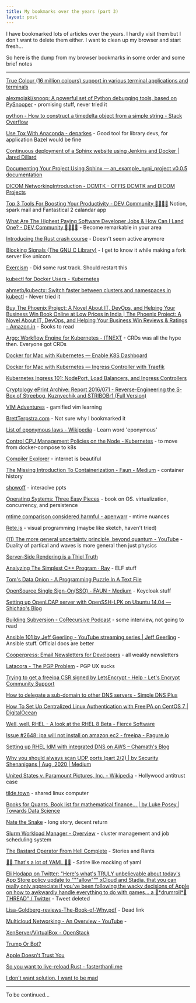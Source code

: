 ```yaml
---
title: My bookmarks over the years (part 3)
layout: post
---
```


I have bookmarked lots of articles over the years. I hardly visit them but I don't want to delete them either. I want to clean up my browser and start fresh...

So here is the dump from my browser bookmarks in some order and some brief notes

--- 

[True Colour (16 million colours) support in various terminal applications and terminals](https://gist.github.com/XVilka/8346728)

[alexmojaki/snoop: A powerful set of Python debugging tools, based on PySnooper](https://github.com/alexmojaki/snoop) - promising stuff, never tried it

[python - How to construct a timedelta object from a simple string - Stack Overflow](https://stackoverflow.com/questions/4628122/how-to-construct-a-timedelta-object-from-a-simple-string)

[Use Tox With Anaconda - deparkes](https://deparkes.co.uk/2018/06/04/use-tox-with-anaconda/) - Good tool for library devs, for application Bazel would be fine

[Continuous deployment of a Sphinx website using Jenkins and Docker \| Jared Dillard](https://jareddillard.com/blog/continuous-deployment-of-a-sphinx-website-with-using-jenkins-and-docker.html)

[Documenting Your Project Using Sphinx — an\_example\_pypi\_project v0.0.5 documentation](https://pythonhosted.org/an_example_pypi_project/sphinx.html)

[DICOM NetworkingIntroduction - DCMTK - OFFIS DCMTK and DICOM Projects](https://support.dcmtk.org/redmine/projects/dcmtk/wiki/DICOM_NetworkingIntroduction)

[Top 3 Tools For Boosting Your Productivity - DEV Community 👩‍💻👨‍💻](https://dev.to/emmawedekind/top-3-tools-for-boosting-your-productivity-1lh) Notion, spark mail and Fantastical 2 calandar app

[What Are The Highest Paying Software Developer Jobs & How Can I Land One? - DEV Community 👩‍💻👨‍💻](https://dev.to/jamesmh/what-are-the-highest-paying-software-developer-jobs-how-can-i-land-one-3dj) - Become remarkable in your area

[Introducing the Rust crash course](https://www.snoyman.com/blog/2018/10/introducing-rust-crash-course) - Doesn't seem active anymore

[Blocking Signals (The GNU C Library)](https://www.gnu.org/software/libc/manual/html_node/Blocking-Signals.html#Blocking-Signals) - I get to know it while making a fork server like unicorn

[Exercism](https://exercism.io/) - Did some rust track. Should restart this

[kubectl for Docker Users - Kubernetes](https://kubernetes.io/docs/reference/kubectl/docker-cli-to-kubectl/)

[ahmetb/kubectx: Switch faster between clusters and namespaces in kubectl](https://github.com/ahmetb/kubectx) - Never tried it

[Buy The Phoenix Project: A Novel About IT, DevOps, and Helping Your Business Win Book Online at Low Prices in India \| The Phoenix Project: A Novel About IT, DevOps, and Helping Your Business Win Reviews & Ratings - Amazon.in](https://www.amazon.in/Phoenix-Project-DevOps-Helping-Business/dp/0988262592) - Books to read

[Argo: Workflow Engine for Kubernetes - ITNEXT](https://itnext.io/argo-workflow-engine-for-kubernetes-7ae81eda1cc5) - CRDs was all the hype then. Everyone got CRDs

[Docker for Mac with Kubernetes — Enable K8S Dashboard](https://medium.com/@thms.hmm/docker-for-mac-with-kubernetes-enable-k8s-dashboard-62fe036b7480)

[Docker for Mac with Kubernetes — Ingress Controller with Traefik](https://medium.com/@thms.hmm/docker-for-mac-with-kubernetes-ingress-controller-with-traefik-e194919591bb)


[Kubernetes Ingress 101: NodePort, Load Balancers, and Ingress Controllers](https://blog.getambassador.io/kubernetes-ingress-nodeport-load-balancers-and-ingress-controllers-6e29f1c44f2d)

[Cryptology ePrint Archive: Report 2016/071 - Reverse-Engineering the S-Box of Streebog, Kuznyechik and STRIBOBr1 (Full Version)](https://eprint.iacr.org/2016/071)

[VIM Adventures](https://vim-adventures.com/) - gamified vim learning


[BrettTerpstra.com](https://brettterpstra.com/) - Not sure why I bookmarked it

[List of eponymous laws - Wikipedia](https://en.wikipedia.org/wiki/List_of_eponymous_laws) - Learn word 'eponymous'

[Control CPU Management Policies on the Node - Kubernetes](https://kubernetes.io/docs/tasks/administer-cluster/cpu-management-policies/#cpu-management-policies) - to move from docker-compose to k8s

[Compiler Explorer](https://godbolt.org/) - internet is beautiful

[The Missing Introduction To Containerization - Faun - Medium](https://medium.com/faun/the-missing-introduction-to-containerization-de1fbb73efc5) - container history

[showoff](https://puppetlabs.github.io/showoff/quickstart.html) - interacive ppts

[Operating Systems: Three Easy Pieces](http://pages.cs.wisc.edu/%7Eremzi/OSTEP/) - book on OS. virtualization, concurrency, and persistence

[mtime comparison considered harmful - apenwarr](https://apenwarr.ca/log/20181113) - mtime nuances

[Rete.js](https://rete.js.org/#/docs) - visual programming (maybe like sketch, haven't tried)

[(11) The more general uncertainty principle, beyond quantum - YouTube](https://www.youtube.com/watch?v=MBnnXbOM5S4) - Duality of partical and waves is more general then just physics

[Server-Side Rendering is a Thiel Truth](https://timr.co/server-side-rendering-is-a-thiel-truth)

[Analyzing The Simplest C++ Program · Ray](https://oneraynyday.github.io/dev/2020/05/03/Analyzing-The-Simplest-C++-Program/) - ELF stuff

[Tom's Data Onion - A Programming Puzzle In A Text File](https://www.tomdalling.com/toms-data-onion/)

[OpenSource Single Sign-On(SSO) - FAUN - Medium](https://medium.com/faun/opensource-single-sign-on-sso-e52d39e1927) - Keycloak stuff

[Setting up OpenLDAP server with OpenSSH-LPK on Ubuntu 14.04 — Shichao's Blog](https://blog.shichao.io/2015/04/17/setup_openldap_server_with_openssh_lpk_on_ubuntu.html)

[Building Subversion - CoRecursive Podcast](https://corecursive.com/054-software-that-doesnt-suck/) - some interview, not going to read

[Ansible 101 by Jeff Geerling - YouTube streaming series \| Jeff Geerling](https://www.jeffgeerling.com/blog/2020/ansible-101-jeff-geerling-youtube-streaming-series) - Ansible stuff. Official docs are better

[Cooperpress: Email Newsletters for Developers](https://cooperpress.com/) - all weakly newsletters

[Latacora - The PGP Problem](https://latacora.singles/2019/07/16/the-pgp-problem.html) - PGP UX sucks

[Trying to get a freeipa CSR signed by LetsEncrypt - Help - Let's Encrypt Community Support](https://community.letsencrypt.org/t/trying-to-get-a-freeipa-csr-signed-by-letsencrypt/129264/3)

[How to delegate a sub-domain to other DNS servers - Simple DNS Plus](https://support.simpledns.plus/kb/a63/how-to-delegate-a-sub-domain-to-other-dns-servers.aspx)

[How To Set Up Centralized Linux Authentication with FreeIPA on CentOS 7 \| DigitalOcean](https://www.digitalocean.com/community/tutorials/how-to-set-up-centralized-linux-authentication-with-freeipa-on-centos-7#step-5-%E2%80%94-verifying-the-freeipa-server-functions)

[Well, well, RHEL - A look at the RHEL 8 Beta - Fierce Software](https://fiercesw.com/blog/well-well-rhel-a-look-at-the-rhel-8-beta)

[Issue #2648: ipa will not install on amazon ec2 - freeipa - Pagure.io](https://pagure.io/freeipa/issue/2648)

[Setting up RHEL IdM with integrated DNS on AWS – Chamath's Blog](https://chamathb.wordpress.com/2019/06/21/setting-up-rhel-idm-with-integrated-dns-on-aws/)

[Why you should always scan UDP ports (part 2/2) \| by Security Shenanigans \| Aug, 2020 \| Medium](https://medium.com/@securityshenaningans/why-you-should-always-scan-udp-part-2-2-42050fb136d8)


[United States v. Paramount Pictures, Inc. - Wikipedia](https://en.wikipedia.org/wiki/United_States_v._Paramount_Pictures,_Inc.) - Hollywood antitrust case

[tilde.town](https://tilde.town/) - shared linux computer

[Books for Quants. Book list for mathematical finance… \| by Luke Posey \| Towards Data Science](https://towardsdatascience.com/books-for-quants-1b0f51dd7745)

[Nate the Snake](https://natethesnake.com/) - long story, decent return

[Slurm Workload Manager - Overview](https://slurm.schedmd.com/overview.html) - cluster management and job scheduling system


[The Bastard Operator From Hell Complete](http://bofh.bjash.com/) - Stories and Rants

[🚨🚨 That's a lot of YAML 🚨🚨](https://noyaml.com/) - Satire like mocking of yaml

[Eli Hodapp on Twitter: "Here's what's TRULY unbelievable about today's App Store policy update to """allow""" xCloud and Stadia, that you can really only appreciate if you've been following the wacky decisions of Apple on how to awkwardly handle everything to do with games... a 🥁\*drumroll\*🥁 THREAD" / Twitter](https://twitter.com/hodapp/status/1304478215197593600) - Tweet deleted

[Lisa-Goldberg-reviews-The-Book-of-Why.pdf](http://cdar.berkeley.edu/wp-content/uploads/2017/04/Lisa-Goldberg-reviews-The-Book-of-Why.pdf) - Dead link

[Multicloud Networking - An Overview - YouTube](https://www.youtube.com/watch?v=v2tExSUSt8o) - 

[XenServer/VirtualBox - OpenStack](https://wiki.openstack.org/wiki/XenServer/VirtualBox)

[Trump Or Bot?](https://trumporbot.com/)

[Apple Doesn't Trust You](https://www.vice.com/en_us/article/bjvjd3/apple-doesnt-trust-you)

[So you want to live-reload Rust - fasterthanli.me](https://fasterthanli.me/articles/so-you-want-to-live-reload-rust)

[I don't want solution. I want to be mad](https://i.redd.it/lktudl5uuip51.jpg)

---
To be continued...